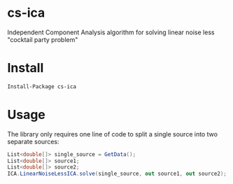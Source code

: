 # cs-ica

Independent Component Analysis algorithm for solving linear noise less "cocktail party problem"

# Install 

```bash
Install-Package cs-ica
```

# Usage

The library only requires one line of code to split a single source into two separate sources:

```cs
List<double[]> single_source = GetData();
List<double[]> source1;
List<double[]> source2;
ICA.LinearNoiseLessICA.solve(single_source, out source1, out source2);
```
